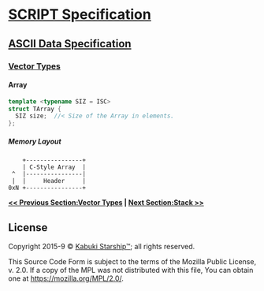 # [SCRIPT Specification](../../)

## [ASCII Data Specification](../)

### [Vector Types]()

#### Array

```C++
template <typename SIZ = ISC>
struct TArray {
  SIZ size;  //< Size of the Array in elements.
};
```

##### Memory Layout

```AsciiArt
    +----------------+
    | C-Style Array  |
 ^  |----------------|
 |  |     Header     |
0xN +----------------+
```

**[<< Previous Section:Vector Types](./) | [Next Section:Stack >>](./stack)**

## License

Copyright 2015-9 © [Kabuki Starship™](https://kabukistarship.com); all rights reserved.

This Source Code Form is subject to the terms of the Mozilla Public License, v. 2.0. If a copy of the MPL was not distributed with this file, You can obtain one at <https://mozilla.org/MPL/2.0/>.
